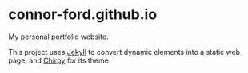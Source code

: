 # connor-ford.github.io

My personal portfolio website.

This project uses [Jekyll](https://jekyllrb.com) to convert dynamic elements into a static web page, and [Chirpy](https://github.com/cotes2020/jekyll-theme-chirpy/) for its theme.
